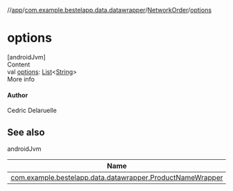 //[app](../../index.md)/[com.example.bestelapp.data.datawrapper](../index.md)/[NetworkOrder](index.md)/[options](options.md)



# options  
[androidJvm]  
Content  
val [options](options.md): [List](https://kotlinlang.org/api/latest/jvm/stdlib/kotlin.collections/-list/index.html)<[String](https://kotlinlang.org/api/latest/jvm/stdlib/kotlin/-string/index.html)>  
More info  


#### Author  


Cedric Delaruelle



## See also  
  
androidJvm  
  
|  Name|  Summary| 
|---|---|
| <a name="com.example.bestelapp.data.datawrapper/NetworkOrder/options/#/PointingToDeclaration/"></a>[com.example.bestelapp.data.datawrapper.ProductNameWrapper](../-product-name-wrapper/index.md)| <a name="com.example.bestelapp.data.datawrapper/NetworkOrder/options/#/PointingToDeclaration/"></a>
  
  



